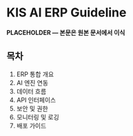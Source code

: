 # KIS AI ERP Guideline

**PLACEHOLDER — 본문은 원본 문서에서 이식**

## 목차

1. ERP 통합 개요
2. AI 엔진 연동
3. 데이터 흐름
4. API 인터페이스
5. 보안 및 권한
6. 모니터링 및 로깅
7. 배포 가이드
